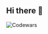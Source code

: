## Hi there 👋

![Codewars](https://github.r2v.ch/codewars?user=Aealius&top_languages=true&theme=gradient_purple_dark&stroke=#000000)

<!--
**Aealius/Aealius** is a ✨ _special_ ✨ repository because its `README.md` (this file) appears on your GitHub profile.

Here are some ideas to get you started:

- 🔭 I’m currently working on ...
- 🌱 I’m currently learning ...
- 👯 I’m looking to collaborate on ...
- 🤔 I’m looking for help with ...
- 💬 Ask me about ...
- 📫 How to reach me: ...
- 😄 Pronouns: ...
- ⚡ Fun fact: ...
-->
